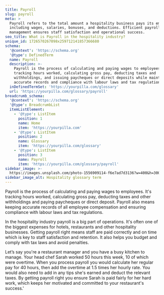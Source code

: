 ```yaml
---
title: Payroll
slug: payroll
meta: >
  Payroll refers to the total amount a hospitality business pays its employees,
  including wages, salaries, bonuses, and deductions. Efficient payroll
  management ensures staff satisfaction and operational success.
seo_title: What is Payroll in the hospitality industry?
unique_id: 1726570267098x259712141857366680
schema:
  '@context': 'https://schema.org'
  '@type': DefinedTerm
  name: Payroll
  description: >-
    Payroll is the process of calculating and paying wages to employees by
    tracking hours worked, calculating gross pay, deducting taxes and
    withholdings, and issuing paycheques or direct deposits while maintaining
    accurate records and compliance with labour laws and tax regulations.
  inDefinedTermSet: 'https://yourpilla.com/glossary'
  url: 'https://yourpilla.com/glossary/payroll'
breadcrumb_schema:
  '@context': 'https://schema.org'
  '@type': BreadcrumbList
  itemListElement:
    - '@type': ListItem
      position: 1
      name: Home
      item: 'https://yourpilla.com'
    - '@type': ListItem
      position: 2
      name: Glossary
      item: 'https://yourpilla.com/glossary'
    - '@type': ListItem
      position: 3
      name: Payroll
      item: 'https://yourpilla.com/glossary/payroll'
sidebar_image: >-
  https://images.unsplash.com/photo-1556909114-f6e7ad7d3136?w=400&h=300&fit=crop&auto=format
sidebar_image_alt: Hospitality glossary term
---
```

Payroll is the process of calculating and paying wages to employees. It's tracking hours worked, calculating gross pay, deducting taxes and other withholdings and paying paycheques or direct deposit. Payroll also means keeping accurate records of all employee compensation and ensuring compliance with labour laws and tax regulations.

In the hospitality industry payroll is a big part of operations. It's often one of the biggest expenses for hotels, restaurants and other hospitality businesses. Getting payroll right means staff are paid correctly and on time which is key to staff satisfaction and retention. It also helps you budget and comply with tax laws and avoid penalties.

Let’s say you're a restaurant manager and you have a busy kitchen to manage. Your head chef Sarah worked 50 hours this week, 10 of which were overtime. When you process payroll you would calculate her regular pay for 40 hours, then add the overtime at 1.5 times her hourly rate. You would also need to add in any tips she's earned and deduct the relevant taxes. By getting payroll right you ensure Sarah is paid fairly for her hard work, which keeps her motivated and committed to your restaurant's success.'
